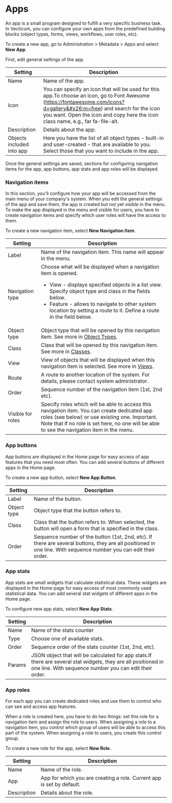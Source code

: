 # Apps

An app is a small program designed to fulfill a very specific business task. In Vecticum, you can configure your own apps from the predefined building blocks (object types, forms, views, workflows, user roles, etc).

To create a new app, go to Administration > Metadata > Apps and select **New App**.

First, edit general settings of the app.

| Setting                   | Description                                                                                                                                                                                                                                                                                                                                  |
| ------------------------- | -------------------------------------------------------------------------------------------------------------------------------------------------------------------------------------------------------------------------------------------------------------------------------------------------------------------------------------------- |
| Name                      | Name of the app.                                                                                                                                                                                                                                                                                                                             |
| Icon                      | You can specify an icon that will be used for this app.To choose an icon, go to Font Awesome (<a href="https://fontawesome.com/icons?d=gallery&#x26;m=free">https://fontawesome.com/icons?d=gallery&#x26;m=free</a>) and search for the icon you want. Open the icon and copy here the icon class name, e.g., far fa-file-alt. |
| Description               | Details about the app.                                                                                                                                                                                                                                                                                                                       |
| Objects included into app | Here you have the list of all object types - built-in and user-created - that are available to you. Select those that you want to include in the app.                                                                                                                                                                                        |

Once the general settings are saved, sections for configuring navigation items for the app, app buttons, app stats and app roles will be displayed.

### Navigation items

In this section, you'll configure how your app will be accessed from the main menu of your company's system. When you edit the general settings of the app and save them, the app is created but not yet visible in the menu. To make the app displayed in the menu and visible for users, you have to create navigation items and specify which user roles will have the access to them.

To create a new navigation item, select **New Navigation Item**.

| Setting           | Description                                                                                                                                                                                                                                                                                                             |
| ----------------- | ----------------------------------------------------------------------------------------------------------------------------------------------------------------------------------------------------------------------------------------------------------------------------------------------------------------------- |
| Label             | Name of the navigation item. This name will appear in the menu.                                                                                                                                                                                                                                                         |
| Navigation type   | Choose what will be displayed when a navigation item is opened.<ul><li>View - displays specified objects in a list view. Specify object type and class in the fields below.</li><li>Feature - allows to navigate to other system location by setting a route to it. Define a route in the field below.</li></ul> |
| Object type       | Object type that will be opened by this navigation item. See more in [Object Types](object-types).                                                                                                                                                                             |
| Class             | Class that will be opened by this navigation item. See more in [Classes](object-types#classes).                                                                                                                                                                                |
| View              | View of objects that will be displayed when this navigation item is selected. See more in [Views](views).                                                                                                                                                                      |
| Route             | A route to another location of the system. For details, please contact system administrator.                                                                                                                                                                                                                            |
| Order             | Sequence number of the navigation item (1st, 2nd etc).                                                                                                                                                                                                                                                                  |
| Visible for roles | Specify roles which will be able to access this navigation item. You can create dedicated app roles (see below) or use existing one. Important. Note that if no role is set here, no one will be able to see the navigation item in the menu.                                                |

### App buttons

App buttons are displayed in the Home page for easy access of app features that you need most often. You can add several buttons of different apps in the Home page.

To create a new app button, select **New App Button**. &#x20;

| Setting     | Description                                                                                                                                                                 |
| ----------- | --------------------------------------------------------------------------------------------------------------------------------------------------------------------------- |
| Label       | Name of the button.                                                                                                                                                         |
| Object type | Object type that the button refers to.                                                                                                                                      |
| Class       | Class that the button refers to. When selected, the button will open a form that is specified in the class.                                                                 |
| Order       | Sequence number of the button (1st, 2nd, etc). If there are several buttons, they are all positioned in one line. With sequence number you can edit their order.|

### App stats

App stats are small widgets that calculate statistical data. These widgets are displayed in the Home page for easy access of most commonly used statistical data. You can add several stat widgets of different apps in the Home page.

To configure new app stats, select **New App Stats**.

| Setting | Description                                                                                                                                                                            |
| ------- | -------------------------------------------------------------------------------------------------------------------------------------------------------------------------------------- |
| Name    | Name of the stats counter                                                                                                                                                              |
| Type    | Choose one of available stats.                                                                                                                                                         |
| Order   | Sequence order of the stats counter (1st, 2nd, etc).                                                                                                                                   |
| Params  | JSON object that will be calculated for app stats.If there are several stat widgets, they are all positioned in one line. With sequence number you can edit their order. |

### App roles

For each app you can create dedicated roles and use them to control who can see and access app features.&#x20;

When a role is created here, you have to do two things: set this role for a navigation item and assign the role to users. When assigning a role to a navigation item, you control which group of users will be able to access this part of the system. When assigning a role to users, you create this control group.

To create a new role for the app, select **New Role**.

| Setting     | Description                                                           |
| ----------- | --------------------------------------------------------------------- |
| Name        | Name of the role.                                                     |
| App         | App for which you are creating a role. Current app is set by default. |
| Description | Details about the role.                                               |
